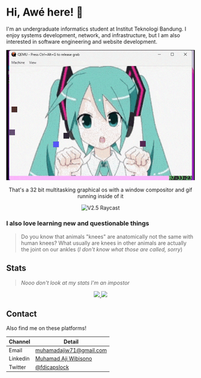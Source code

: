 # Hi, Awé here! 👋

I'm an undergraduate informatics student at Institut Teknologi Bandung. I enjoy systems development, network, and infrastructure, but I am also interested in software engineering and website development.

<p align="center">
  <img src="https://raw.githubusercontent.com/MuhamadAjiW/MuhamadAjiW/main/assets/chuu.gif" alt="V2.5 Raycast">
  <p align="center">That's a 32 bit multitasking graphical os with a window compositor and gif running inside of it</p>
</p>
<p align="center">
  <img src="https://raw.githubusercontent.com/MuhamadAjiW/MuhamadAjiW/main/assets/Gengshin.gif" alt="V2.5 Raycast">
</p>

### I also love learning new and questionable things
> Do you know that animals "knees" are anatomically not the same with human knees? What usually are knees in other animals are actually the joint on our ankles (*I don't know what those are called, sorry*)


## Stats
> *Nooo don't look at my stats I'm an impostor*
<p align="center">
    <a href="https://github.com/muhamadajiw/muhamadajiw">
        <img src="https://github-readme-stats.vercel.app/api/top-langs/?username=muhamadajiw&show_icons=true&include_all_commits=true&layout=compact&langs_count=8" />
    </a>
    <a href="https://github.com/muhamadajiw/muhamadajiw">
        <img src="https://github-readme-stats.vercel.app/api?username=muhamadajiw&show_icons=true" />
    </a>
</p>

## Contact
Also find me on these platforms!

Channel   | Detail
----      | -----
Email     | muhamadajiw71@gmail.com
Linkedin  | [Muhamad Aji Wibisono](https://www.linkedin.com/in/muhamad-aji-wibisono-a896a2261)
Twitter   | [@fdicapslock](https://twitter.com/fdicapslock)

<!-- ## Tools and Technologies

### I'm capable of using this

#### Programming languages

![C](https://img.shields.io/badge/C-00599C?style=for-the-badge&logo=c&logoColor=white)
![C++](https://img.shields.io/badge/C%2B%2B-00599C?style=for-the-badge&logo=c%2B%2B&logoColor=white)
![Python](https://img.shields.io/badge/Python-3776AB?style=for-the-badge&logo=python&logoColor=white)
![PHP](https://img.shields.io/badge/php-%23777BB4.svg?style=for-the-badge&logo=php&logoColor=white)
![Java](https://img.shields.io/badge/Java-ED8B00?style=for-the-badge&logo=java&logoColor=white)
![JavaScript](https://img.shields.io/badge/JavaScript-F7DF1E?style=for-the-badge&logo=javascript&logoColor=black)
![TypeScript](https://img.shields.io/badge/typescript-%23007ACC.svg?style=for-the-badge&logo=typescript&logoColor=white)

#### Web Framework

![Express.js](https://img.shields.io/badge/express.js-%23404d59.svg?style=for-the-badge&logo=express&logoColor=%2361DAFB)
![React.js](https://img.shields.io/badge/React-20232A?style=for-the-badge&logo=react&logoColor=61DAFB)
![Vite](https://img.shields.io/badge/vite-%23646CFF.svg?style=for-the-badge&logo=vite&logoColor=white)
![Next JS](https://img.shields.io/badge/Next-black?style=for-the-badge&logo=next.js&logoColor=white)
![Spring](https://img.shields.io/badge/spring-%236DB33F.svg?style=for-the-badge&logo=spring&logoColor=white)
![Flask](https://img.shields.io/badge/Flask-000000?style=for-the-badge&logo=flask&logoColor=white)
![Bun](https://img.shields.io/badge/Bun-%23000000.svg?style=for-the-badge&logo=bun&logoColor=white)
![Prisma](https://img.shields.io/badge/Prisma-3982CE?style=for-the-badge&logo=Prisma&logoColor=white)
![JWT](https://img.shields.io/badge/JWT-black?style=for-the-badge&logo=JSON%20web%20tokens)
![TailwindCSS](https://img.shields.io/badge/tailwindcss-%2338B2AC.svg?style=for-the-badge&logo=tailwind-css&logoColor=white)

#### Database

![MySQL](https://img.shields.io/badge/MySQL-00000F?style=for-the-badge&logo=mysql&logoColor=white)
![Postgres](https://img.shields.io/badge/postgres-%23316192.svg?style=for-the-badge&logo=postgresql&logoColor=white)
![MariaDB](https://img.shields.io/badge/MariaDB-003545?style=for-the-badge&logo=mariadb&logoColor=white)
![SQLite](https://img.shields.io/badge/sqlite-%2307405e.svg?style=for-the-badge&logo=sqlite&logoColor=white)
![MongoDB](https://img.shields.io/badge/MongoDB-%234ea94b.svg?style=for-the-badge&logo=mongodb&logoColor=white)

#### Tools

![Docker](https://img.shields.io/badge/docker-%230db7ed.svg?style=for-the-badge&logo=docker&logoColor=white)
![RabbitMQ](https://img.shields.io/badge/Rabbitmq-FF6600?style=for-the-badge&logo=rabbitmq&logoColor=white)
![Firebase](https://img.shields.io/badge/firebase-%23039BE5.svg?style=for-the-badge&logo=firebase)
![GitLab](https://img.shields.io/badge/gitlab-%23181717.svg?style=for-the-badge&logo=gitlab&logoColor=white)
![Postman](https://img.shields.io/badge/Postman-FF6C37?style=for-the-badge&logo=postman&logoColor=white)
![Canva](https://img.shields.io/badge/Canva-%2300C4CC.svg?style=for-the-badge&logo=Canva&logoColor=white)
![Apache](https://img.shields.io/badge/apache-%23D42029.svg?style=for-the-badge&logo=apache&logoColor=white)
![Apache Tomcat](https://img.shields.io/badge/apache%20tomcat-%23F8DC75.svg?style=for-the-badge&logo=apache-tomcat&logoColor=black)
![Nginx](https://img.shields.io/badge/nginx-%23009639.svg?style=for-the-badge&logo=nginx&logoColor=white)
![Yarn](https://img.shields.io/badge/yarn-%232C8EBB.svg?style=for-the-badge&logo=yarn&logoColor=white)
![Android Studio](https://img.shields.io/badge/Android%20Studio-3DDC84.svg?style=for-the-badge&logo=android-studio&logoColor=white)


## Stats
<p align="center">
    <a href="https://github.com/muhamadajiw/muhamadajiw">
        <img src="https://github-readme-stats.vercel.app/api/top-langs/?username=muhamadajiw&show_icons=true&include_all_commits=true&layout=compact&langs_count=8" />
    </a>
    <a href="https://github.com/muhamadajiw/muhamadajiw">
        <img src="https://github-readme-stats.vercel.app/api?username=muhamadajiw&show_icons=true" />
    </a>
</p> -->
